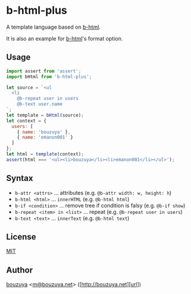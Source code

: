 # b-html-plus

A template language based on [b-html][b-html/b-html].

It is also an example for [b-html][b-html/b-html]'s format option.

## Usage

```javascript
import assert from 'assert';
import bHtml from 'b-html-plus';

let source = `<ul
  <li
    @b-repeat user in users
    @b-text user.name
`;
let template = bHtml(source);
let context = {
  users: [
    { name: 'bouzuya' },
    { name: 'emanon001' }
  ]
};
let html = template(context);
assert(html === '<ul><li>bouzuya</li><li>emanon001</li></ul>');
```

## Syntax

- `b-attr <attrs>` ... attributes (e.g. `@b-attr width: w, height: h`)
- `b-html <html>` ... `innerHTML` (e.g. `@b-html html`)
- `b-if <condition>` ... remove tree if condition is falsy (e.g. `@b-if show`)
- `b-repeat <item> in <list>` ... repeat (e.g. `@b-repeat user in users`)
- `b-text <text>` ... `innerText` (e.g. `@b-html text`)

## License

[MIT](LICENSE)

## Author

[bouzuya][user] &lt;[m@bouzuya.net][email]&gt; ([http://bouzuya.net][url])

[user]: https://github.com/bouzuya
[email]: mailto:m@bouzuya.net
[url]: http://bouzuya.net

[b-html/b-html]: https://github.com/b-html/b-html
